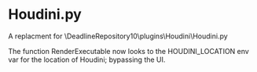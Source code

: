 # Houdini.py
A replacment for \\DeadlineRepository10\plugins\Houdini\Houdini.py

The function RenderExecutable now looks to the HOUDINI_LOCATION env var for the location of Houdini; bypassing the UI. 
